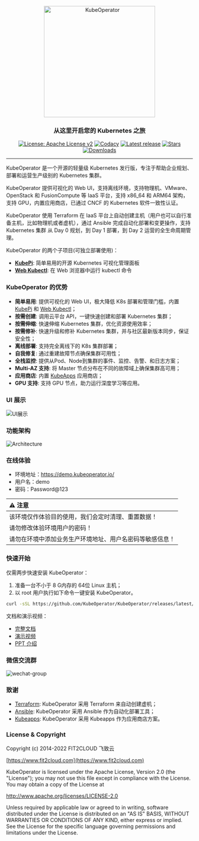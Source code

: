 <p align="center"><a href="https://kubeoperator.io"><img src="https://kubeoperator.oss-cn-beijing.aliyuncs.com/img/logo-red.png" alt="KubeOperator" width="300" /></a></p>
<h3 align="center">从这里开启您的 Kubernetes 之旅</h3>
<p align="center">
  <a href="http://www.apache.org/licenses/LICENSE-2.0"><img src="https://img.shields.io/github/license/kubeoperator/kubeoperator?color=%231890FF&style=flat-square" alt="License: Apache License v2"></a>
  <a href="https://app.codacy.com/gh/kubeoperator/kubeoperator?utm_source=github.com&utm_medium=referral&utm_content=kubeoperator/kubeoperator&utm_campaign=Badge_Grade_Dashboard"><img src="https://app.codacy.com/project/badge/Grade/da67574fd82b473992781d1386b937ef" alt="Codacy"></a>
  <a href="https://github.com/kubeoperator/kubeoperator/releases/latest"><img src="https://img.shields.io/github/v/release/kubeoperator/kubeoperator" alt="Latest release"></a>
  <a href="https://github.com/kubeoperator/kubeoperator"><img src="https://img.shields.io/github/stars/kubeoperator/kubeoperator?color=%231890FF&style=flat-square" alt="Stars"></a>
  <a href="https://github.com/kubeoperator/kubeoperator/releases/latest"><img src="https://img.shields.io/github/downloads/kubeoperator/kubeoperator/total" alt="Downloads"></a>
</p>
<hr />

KubeOperator 是一个开源的轻量级 Kubernetes 发行版，专注于帮助企业规划、部署和运营生产级别的 Kubernetes 集群。

KubeOperator 提供可视化的 Web UI，支持离线环境，支持物理机、VMware、OpenStack 和 FusionCompute 等 IaaS 平台，支持 x86_64 和 ARM64 架构，支持 GPU，内置应用商店，已通过 CNCF 的 Kubernetes 软件一致性认证。

KubeOperator 使用 Terraform 在 IaaS 平台上自动创建主机（用户也可以自行准备主机，比如物理机或者虚机），通过 Ansible 完成自动化部署和变更操作，支持 Kubernetes 集群 从 Day 0 规划，到 Day 1 部署，到 Day 2 运营的全生命周期管理。

KubeOperator 的两个子项目(可独立部署使用)：

- **[KubePi](https://github.com/KubeOperator/KubePi)**: 简单易用的开源 Kubernetes 可视化管理面板
- **[Web Kubectl](https://github.com/KubeOperator/webkubectl)**: 在 Web 浏览器中运行 kubectl 命令

### KubeOperator 的优势

-   **简单易用**: 提供可视化的 Web UI，极大降低 K8s 部署和管理门槛，内置 [KubePi](https://github.com/KubeOperator/KubePi) 和 [Web Kubectl](https://github.com/KubeOperator/webkubectl)；
-   **按需创建**: 调用云平台 API，一键快速创建和部署 Kubernetes 集群；
-   **按需伸缩**: 快速伸缩 Kubernetes 集群，优化资源使用效率；
-   **按需修补**: 快速升级和修补 Kubernetes 集群，并与社区最新版本同步，保证安全性；
-   **离线部署**: 支持完全离线下的 K8s 集群部署；
-   **自我修复**: 通过重建故障节点确保集群可用性；
-   **全栈监控**: 提供从Pod、Node到集群的事件、监控、告警、和日志方案；
-   **Multi-AZ 支持**: 将 Master 节点分布在不同的故障域上确保集群高可用；
-   **应用商店**: 内置 [KubeApps](https://github.com/kubeapps/kubeapps) 应用商店；
-   **GPU 支持**: 支持 GPU 节点，助力运行深度学习等应用。

### UI 展示

![UI展示](https://kubeoperator.oss-cn-beijing.aliyuncs.com/img/demo.gif)

### 功能架构

![Architecture](https://kubeoperator.io/images/screenshot/ko-framework.svg)

### 在线体验

-   环境地址：<https://demo.kubeoperator.io/>
-   用户名：demo
-   密码：Password@123

| :warning: 注意                 |
| :--------------------------- |
| 该环境仅作体验目的使用，我们会定时清理、重置数据！    |
| 请勿修改体验环境用户的密码！               |
| 请勿在环境中添加业务生产环境地址、用户名密码等敏感信息！ |

### 快速开始

仅需两步快速安装 KubeOperator：

 1. 准备一台不小于 8 G内存的 64位 Linux 主机；
 2. 以 root 用户执行如下命令一键安装 KubeOperator。

```sh
curl -sSL https://github.com/KubeOperator/KubeOperator/releases/latest/download/quick_start.sh | sh
```

文档和演示视频：

- [完整文档](https://kubeoperator.io/docs/)
- [演示视频](https://www.bilibili.com/video/BV1jT4y1L7Ur/)
- [PPT 介绍](https://kubeoperator.io/download/KubeOperator_Intro.pdf)

### 微信交流群

![wechat-group](https://kubeoperator.io/docs/img/wechat-group.png)


### 致谢

- [Terraform](https://github.com/hashicorp/terraform): KubeOperator 采用 Terraform 来自动创建虚机；
- [Ansible](https://github.com/ansible/ansible): KubeOperator 采用 Ansible 作为自动化部署工具；
- [Kubeapps](https://github.com/kubeapps/kubeapps): KubeOperator 采用 Kubeapps 作为应用商店方案。

### License & Copyright

Copyright (c) 2014-2022 FIT2CLOUD 飞致云

[https://www.fit2cloud.com](https://www.fit2cloud.com)<br>

KubeOperator is licensed under the Apache License, Version 2.0 (the "License"); you may not use this file except in compliance with the License. You may obtain a copy of the License at

http://www.apache.org/licenses/LICENSE-2.0

Unless required by applicable law or agreed to in writing, software distributed under the License is distributed on an "AS IS" BASIS, WITHOUT WARRANTIES OR CONDITIONS OF ANY KIND, either express or implied. See the License for the specific language governing permissions and limitations under the License.
